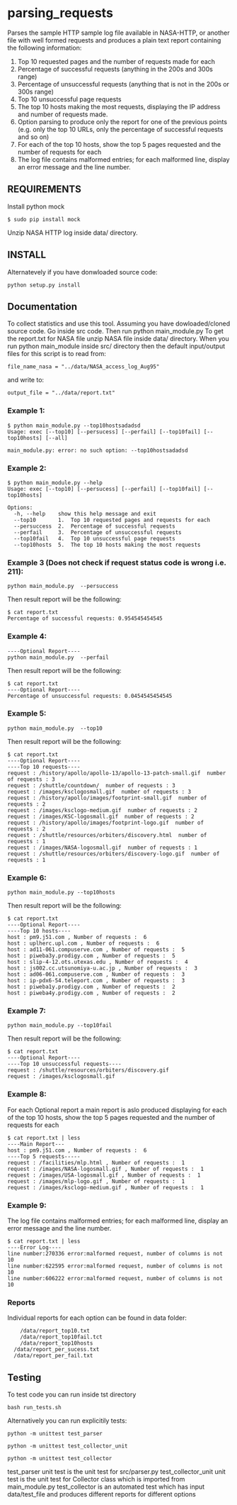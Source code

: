 # parsing_requests

Parses the sample HTTP sample log file available in NASA-HTTP, or another file with well formed requests and produces a plain text report containing the following information:

1.	Top 10 requested pages and the number of requests made for each
2.	Percentage of successful requests (anything in the 200s and 300s range)
3.	Percentage of unsuccessful requests (anything that is not in the 200s or 300s range)
4.	Top 10 unsuccessful page requests
5.	The top 10 hosts making the most requests, displaying the IP address and number of requests made.
6.	Option parsing to produce only the report for one of the previous points (e.g. only the top 10 URLs, only the percentage of successful requests and so on)
7.	For each of the top 10 hosts, show the top 5 pages requested and the number of requests for each
8.	The log file contains malformed entries; for each malformed line, display an error message and the line number.


## REQUIREMENTS
Install python mock
```
$ sudo pip install mock
```
Unzip NASA HTTP log inside data/ directory.

## INSTALL
Alternatevely if you have donwloaded source code:
```
python setup.py install
```

## Documentation
To collect statistics and use this tool. Assuming you have dowloaded/cloned source code.
Go inside src code. Then run python main_module.py
To get the report.txt for NASA file unzip NASA file inside data/ directory.
When you run python main_module inside src/ directory then the default input/output files for this script 
is to read from:
```
file_name_nasa = "../data/NASA_access_log_Aug95"
```
and write to:
```
output_file = "../data/report.txt"
```

### Example 1:
```
$ python main_module.py --top10hostsadadsd
Usage: exec [--top10] [--persucess] [--perfail] [--top10fail] [--top10hosts] [--all]

main_module.py: error: no such option: --top10hostsadadsd
```
### Example 2:
```
$ python main_module.py --help
Usage: exec [--top10] [--persucess] [--perfail] [--top10fail] [--top10hosts]

Options:
  -h, --help    show this help message and exit
  --top10       1.  Top 10 requested pages and requests for each
  --persuccess  2.  Percentage of successful requests
  --perfail     3.  Percentage of unsuccessful requests
  --top10fail   4.  Top 10 unsuccessful page requests
  --top10hosts  5.  The top 10 hosts making the most requests
```
### Example 3 (Does not check if request status code is wrong i.e. 211):
```
python main_module.py  --persuccess
```
Then result report will be the following:
```
$ cat report.txt 
Percentage of successful requests: 0.954545454545
```
### Example 4:
```
----Optional Report----
python main_module.py  --perfail
```
Then result report will be the following:
```
$ cat report.txt 
----Optional Report----
Percentage of unsuccessful requests: 0.0454545454545
```
### Example 5:
```
python main_module.py  --top10
```
Then result report will be the following:
```
$ cat report.txt 
----Optional Report----
----Top 10 requests----
request : /history/apollo/apollo-13/apollo-13-patch-small.gif  number of requests : 3
request : /shuttle/countdown/  number of requests : 3
request : /images/ksclogosmall.gif  number of requests : 3
request : /history/apollo/images/footprint-small.gif  number of requests : 2
request : /images/ksclogo-medium.gif  number of requests : 2
request : /images/KSC-logosmall.gif  number of requests : 2
request : /history/apollo/images/footprint-logo.gif  number of requests : 2
request : /shuttle/resources/orbiters/discovery.html  number of requests : 1
request : /images/NASA-logosmall.gif  number of requests : 1
request : /shuttle/resources/orbiters/discovery-logo.gif  number of requests : 1
```
### Example 6:
```
python main_module.py --top10hosts
```
Then result report will be the following:
```
$ cat report.txt 
----Optional Report----
----Top 10 hosts----
host : pm9.j51.com , Number of requests :  6
host : uplherc.upl.com , Number of requests :  6
host : ad11-061.compuserve.com , Number of requests :  5
host : piweba3y.prodigy.com , Number of requests :  5
host : slip-4-12.ots.utexas.edu , Number of requests :  4
host : js002.cc.utsunomiya-u.ac.jp , Number of requests :  3
host : ad06-061.compuserve.com , Number of requests :  3
host : ip-pdx6-54.teleport.com , Number of requests :  3
host : piweba1y.prodigy.com , Number of requests :  2
host : piweba4y.prodigy.com , Number of requests :  2
```
### Example 7:
```
python main_module.py --top10fail
```
Then result report will be the following:
```
$ cat report.txt
----Optional Report----
----Top 10 unsuccessful requests----
request : /shuttle/resources/orbiters/discovery.gif 
request : /images/ksclogosmall.gif 
```
### Example 8:
For each Optional report a main report is aslo produced displaying for each of the top 10 hosts, show the top 5 pages requested and the number of requests for each
```
$ cat report.txt | less
----Main Report---
host : pm9.j51.com , Number of requests :  6
----Top 5 requests-----
request : /facilities/mlp.html , Number of requests :  1
request : /images/NASA-logosmall.gif , Number of requests :  1
request : /images/USA-logosmall.gif , Number of requests :  1
request : /images/mlp-logo.gif , Number of requests :  1
request : /images/ksclogo-medium.gif , Number of requests :  1
```
### Example 9: 
The log file contains malformed entries; for each malformed line, display an error message and the line number.
```
$ cat report.txt | less
----Error Log----
line number:270336 error:malformed request, number of columns is not 10
line number:622595 error:malformed request, number of columns is not 10
line number:606222 error:malformed request, number of columns is not 10
```
### Reports
Individual reports for each option can be found in data folder:
```
	/data/report_top10.txt
	/data/report_top10fail.tct
	/data/report_top10hosts
  /data/report_per_sucess.txt
  /data/report_per_fail.txt
```

## Testing

To test  code you can run inside tst directory
```
bash run_tests.sh
```

Alternatively you can run explicitily tests:
```
python -m unittest test_parser
```
```
python -m unittest test_collector_unit
```
```
python -m unittest test_collector
```

test_parser unit test is the unit test for src/parser.py
test_collector_unit  unit test is the unit test for Collector class which is imported from main_module.py
test_collector is an automated test which has input data/test_file and produces different reports for different options
